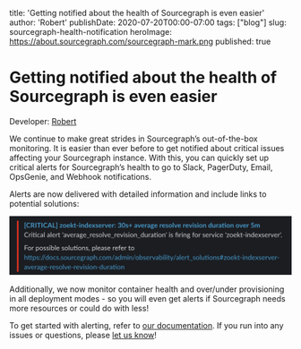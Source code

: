 title: 'Getting notified about the health of Sourcegraph is even easier'
author: 'Robert'
publishDate: 2020-07-20T00:00-07:00
tags: ["blog"]
slug: sourcegraph-health-notification
heroImage: https://about.sourcegraph.com/sourcegraph-mark.png
published: true

# Getting notified about the health of Sourcegraph is even easier

Developer: [Robert](https://github.com/bobheadxi)

We continue to make great strides in Sourcegraph’s out-of-the-box monitoring. It is easier than ever before to get notified about critical
issues affecting your Sourcegraph instance. With this, you can quickly set up critical alerts for Sourcegraph’s health to go to Slack,
PagerDuty, Email, OpsGenie, and Webhook notifications.

Alerts are now delivered with detailed information and include links to potential solutions:

![Sourcegraph health alerts](./images/healthy-sourcegraph.png "Sourcegraph health alerts")

Additionally, we now monitor container health and over/under provisioning in all deployment modes - so you will even get alerts if Sourcegraph
needs more resources or could do with less!

To get started with alerting, refer to [our documentation](https://docs.sourcegraph.com/admin/observability/alerting). If you run into any issues
 or questions, please [let us know](https://github.com/sourcegraph/sourcegraph/issues/new/choose)!

